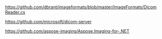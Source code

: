 https://github.com/dbrant/imageformats/blob/master/ImageFormats/DicomReader.cs

https://github.com/microsoft/dicom-server

https://github.com/aspose-imaging/Aspose.Imaging-for-.NET